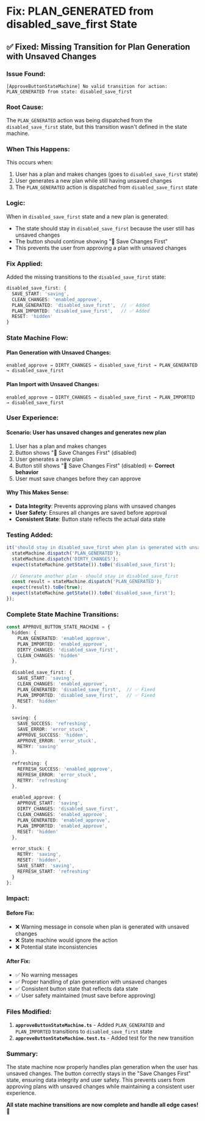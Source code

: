 # Fix: PLAN_GENERATED from disabled_save_first State

## ✅ **Fixed: Missing Transition for Plan Generation with Unsaved Changes**

### **Issue Found:**
```
[ApproveButtonStateMachine] No valid transition for action: PLAN_GENERATED from state: disabled_save_first
```

### **Root Cause:**
The `PLAN_GENERATED` action was being dispatched from the `disabled_save_first` state, but this transition wasn't defined in the state machine.

### **When This Happens:**
This occurs when:
1. User has a plan and makes changes (goes to `disabled_save_first` state)
2. User generates a new plan while still having unsaved changes
3. The `PLAN_GENERATED` action is dispatched from `disabled_save_first` state

### **Logic:**
When in `disabled_save_first` state and a new plan is generated:
- The state should stay in `disabled_save_first` because the user still has unsaved changes
- The button should continue showing "💾 Save Changes First"
- This prevents the user from approving a plan with unsaved changes

### **Fix Applied:**
Added the missing transitions to the `disabled_save_first` state:

```typescript
disabled_save_first: {
  SAVE_START: 'saving',
  CLEAN_CHANGES: 'enabled_approve',
  PLAN_GENERATED: 'disabled_save_first',  // ✅ Added
  PLAN_IMPORTED: 'disabled_save_first',   // ✅ Added
  RESET: 'hidden'
}
```

### **State Machine Flow:**

#### **Plan Generation with Unsaved Changes:**
```
enabled_approve → DIRTY_CHANGES → disabled_save_first → PLAN_GENERATED → disabled_save_first
```

#### **Plan Import with Unsaved Changes:**
```
enabled_approve → DIRTY_CHANGES → disabled_save_first → PLAN_IMPORTED → disabled_save_first
```

### **User Experience:**

#### **Scenario: User has unsaved changes and generates new plan**
1. User has a plan and makes changes
2. Button shows "💾 Save Changes First" (disabled)
3. User generates a new plan
4. Button still shows "💾 Save Changes First" (disabled) ← **Correct behavior**
5. User must save changes before they can approve

#### **Why This Makes Sense:**
- **Data Integrity**: Prevents approving plans with unsaved changes
- **User Safety**: Ensures all changes are saved before approval
- **Consistent State**: Button state reflects the actual data state

### **Testing Added:**

```typescript
it('should stay in disabled_save_first when plan is generated with unsaved changes', () => {
  stateMachine.dispatch('PLAN_GENERATED');
  stateMachine.dispatch('DIRTY_CHANGES');
  expect(stateMachine.getState()).toBe('disabled_save_first');
  
  // Generate another plan - should stay in disabled_save_first
  const result = stateMachine.dispatch('PLAN_GENERATED');
  expect(result).toBe(true);
  expect(stateMachine.getState()).toBe('disabled_save_first');
});
```

### **Complete State Machine Transitions:**

```typescript
const APPROVE_BUTTON_STATE_MACHINE = {
  hidden: {
    PLAN_GENERATED: 'enabled_approve',
    PLAN_IMPORTED: 'enabled_approve',
    DIRTY_CHANGES: 'disabled_save_first',
    CLEAN_CHANGES: 'hidden'
  },
  
  disabled_save_first: {
    SAVE_START: 'saving',
    CLEAN_CHANGES: 'enabled_approve',
    PLAN_GENERATED: 'disabled_save_first',  // ✅ Fixed
    PLAN_IMPORTED: 'disabled_save_first',   // ✅ Fixed
    RESET: 'hidden'
  },
  
  saving: {
    SAVE_SUCCESS: 'refreshing',
    SAVE_ERROR: 'error_stuck',
    APPROVE_SUCCESS: 'hidden',
    APPROVE_ERROR: 'error_stuck',
    RETRY: 'saving'
  },
  
  refreshing: {
    REFRESH_SUCCESS: 'enabled_approve',
    REFRESH_ERROR: 'error_stuck',
    RETRY: 'refreshing'
  },
  
  enabled_approve: {
    APPROVE_START: 'saving',
    DIRTY_CHANGES: 'disabled_save_first',
    CLEAN_CHANGES: 'enabled_approve',
    PLAN_GENERATED: 'enabled_approve',
    PLAN_IMPORTED: 'enabled_approve',
    RESET: 'hidden'
  },
  
  error_stuck: {
    RETRY: 'saving',
    RESET: 'hidden',
    SAVE_START: 'saving',
    REFRESH_START: 'refreshing'
  }
};
```

### **Impact:**

#### **Before Fix:**
- ❌ Warning message in console when plan is generated with unsaved changes
- ❌ State machine would ignore the action
- ❌ Potential state inconsistencies

#### **After Fix:**
- ✅ No warning messages
- ✅ Proper handling of plan generation with unsaved changes
- ✅ Consistent button state that reflects data state
- ✅ User safety maintained (must save before approving)

### **Files Modified:**
1. **`approveButtonStateMachine.ts`** - Added `PLAN_GENERATED` and `PLAN_IMPORTED` transitions to `disabled_save_first` state
2. **`approveButtonStateMachine.test.ts`** - Added test for the new transition

### **Summary:**
The state machine now properly handles plan generation when the user has unsaved changes. The button correctly stays in the "Save Changes First" state, ensuring data integrity and user safety. This prevents users from approving plans with unsaved changes while maintaining a consistent user experience.

**All state machine transitions are now complete and handle all edge cases!** 🎉


